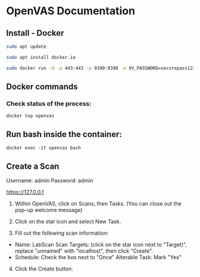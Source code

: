 # OpenVAS Documentation 

## Install - Docker

```bash
sudo apt update

sudo apt install docker.io

sudo docker run -d -p 443:443 -p 9390:9390 -e OV_PASSWORD=securepass123 --name openvas mikesplain/openvas
```

## Docker commands

### Check status of the process:

    docker top openvas

## Run bash inside the container:

    docker exec -it opencas bash

## Create a Scan

Username: admin
Password: admin

https://127.0.0.1

1. Within OpenVAS, click on Scans, then Tasks. (You can close out the pop-up welcome message)

2. Click on the star icon and select New Task.

3. Fill out the following scan information:
  - Name: LabScan Scan Targets: (click on the star icon next to "Target)", replace "unnamed" with "localhost", then click "Create".
  - Schedule: Check the box next to "Once" Alterable Task: Mark "Yes"

4. Click the Create button.
